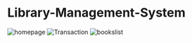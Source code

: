 # Library-Management-System
![homepage](https://user-images.githubusercontent.com/67155103/195986210-3fdf6ba9-c7b7-4287-863a-75a713d0e316.png)
![Transaction](https://user-images.githubusercontent.com/67155103/195986218-63f10e68-adc2-4ab5-9824-432ae535fa09.png)
![bookslist](https://user-images.githubusercontent.com/67155103/195986221-74638830-467a-4e15-b60d-40d509143ccb.png)
